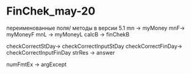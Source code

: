 # FinChek_may-20

переименованные поля/ методы в версии 5.1
mn -> myMoney
mnF-> myMoneyF
mnL -> myMoneyL
calcB -> finChekB

checkCorrectStDay-> checkCorrectInputStDay 
checkCorrectFinDay-> checkCorrectInputFinDay
strRes -> answer

numFmtEx -> argExcept
